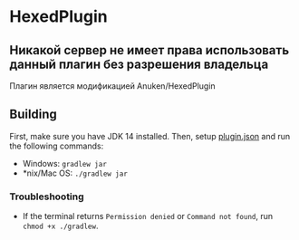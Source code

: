 # HexedPlugin 

## Никакой сервер не имеет права использовать данный плагин без разрешения владельца 
Плагин является модификацией Anuken/HexedPlugin

## Building
First, make sure you have JDK 14 installed. Then, setup [plugin.json](src/main/resources/plugin.json) and run the following commands:

* Windows: `gradlew jar`
* *nix/Mac OS: `./gradlew jar`

### Troubleshooting

* If the terminal returns `Permission denied` or `Command not found`, run `chmod +x ./gradlew`.
